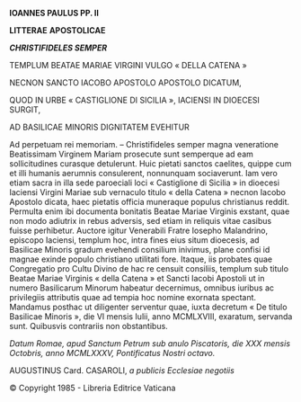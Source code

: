 **IOANNES PAULUS PP. II**

**LITTERAE** **APOSTOLICAE**

***CHRISTIFIDELES SEMPER***

TEMPLUM BEATAE MARIAE VIRGINI VULGO « DELLA CATENA »

NECNON SANCTO IACOBO APOSTOLO APOSTOLO DICATUM,

QUOD IN URBE « CASTIGLIONE DI SICILIA », IACIENSI IN DIOECESI SURGIT,

AD BASILICAE MINORIS DIGNITATEM EVEHITUR

Ad perpetuam rei memoriam. – Christifideles semper magna veneratione Beatissimam Virginem Mariam prosecute sunt semperque ad eam sollicitudines curasque detulerunt. Huic pietati sanctos caelites, quippe cum et illi humanis aerumnis consulerent, nonnunquam sociaverunt. Iam vero etiam sacra in illa sede paroeciali loci « Castiglione di Sicilia » in dioecesi Iaciensi Virgini Mariae sub vernaculo titulo « della Catena » necnon Iacobo Apostolo dicata, haec pietatis officia muneraque populus christianus reddit. Permulta enim ibi documenta bonitatis Beatae Mariae Virginis exstant, quae non modo adiutrix in rebus adversis, sed etiam in reliquis vitae casibus fuisse perhibetur. Auctore igitur Venerabili Fratre Iosepho Malandrino, episcopo Iaciensi, templum hoc, intra fines eius situm dioecesis, ad Basilicae Minoris gradum evehendi consilium inivimus, plane confisi id magnae exinde populo christiano utilitati fore. Itaque, iis probates quae Congregatio pro Cultu Divino de hac re censuit consiliis, templum sub titulo Beatae Mariae Virginis « della Catena » et Sancti Iacobi Apostoli ut in numero Basilicarum Minorum habeatur decernimus, omnibus iuribus ac privilegiis attributis quae ad tempia hoc nomine exornata spectant. Mandamus posthac ut diligenter serventur quae, iuxta decretum « De titulo Basilicae Minoris », die VI mensis Iulii, anno MCMLXVIII, exaratum, servanda sunt. Quibusvis contrariis non obstantibus.

*Datum Romae, apud Sanctum Petrum sub anulo Piscatoris, die XXX mensis Octobris, anno MCMLXXXV, Pontificatus Nostri octavo.*

AUGUSTINUS Card. CASAROLI, *a publicis Ecclesiae negotiis*

© Copyright 1985 - Libreria Editrice Vaticana